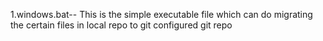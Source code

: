 1.windows.bat-- This is the simple executable file which can do migrating the certain files in local repo to git configured git repo
